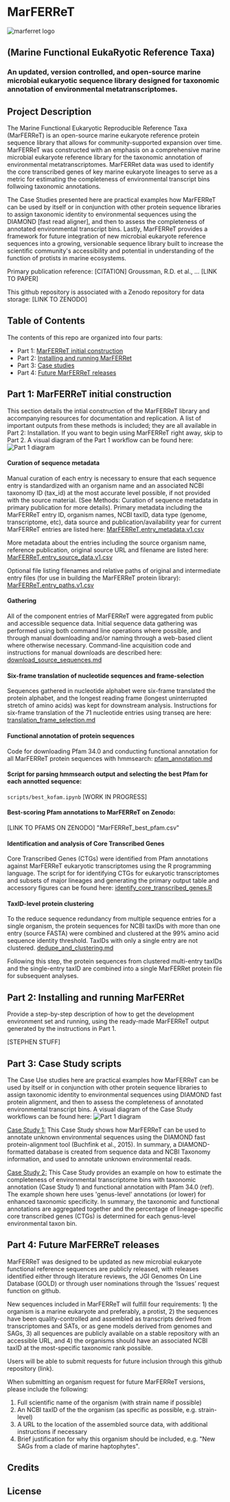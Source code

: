 # MarFERReT
![marferret logo](https://github.com/armbrustlab/marine_eukaryote_sequence_database/blob/main/images/marferret_logo2.png)

## (Marine Functional EukaRyotic Reference Taxa)
### An updated, version controlled, and open-source marine microbial eukaryotic sequence library designed for taxonomic annotation of environmental metatranscriptomes.

## Project Description

The Marine Functional Eukaryotic Reproducible Reference Taxa (MarFERReT) is an  open-source marine eukaryote reference protein sequence library that allows for community-supported expansion over time. MarFERReT was constructed with an emphasis on a comprehensive marine microbial eukaryote reference library for the taxonomic annotation of environmental metatranscriptomes. MarFERRet data was used to identify the core transcribed genes of key marine eukaryote lineages to serve as a metric for estimating the completeness of environmental transcript bins follwoing taxonomic annotations.

The Case Studies presented here are practical examples how MarFERReT can be used by itself or in conjunction with other protein sequence libraries to assign taxonomic identity to environmental sequences using the DIAMOND [fast read aligner], and then to assess the completeness of annotated environmental transcript bins. Lastly, MarFERReT provides a framework for future integration of new microbial eukaryote reference sequences into a growing, versionable sequence library built to increase the scientific community's accessibility and potential in understanding of the function of protists in marine ecosystems.


Primary publication reference:
	[CITATION] Groussman, R.D. et al., ...
	[LINK TO PAPER]

This github repository is associated with a Zenodo repository for data storage:
	[LINK TO ZENODO]

## Table of Contents

The contents of this repo are organized into four parts:
- Part 1: [MarFERReT initial construction](https://github.com/armbrustlab/marine_eukaryote_sequence_database#part-1-marferret-initial-construction)
- Part 2: [Installing and running MarFERRet](https://github.com/armbrustlab/marine_eukaryote_sequence_database/blob/main/README.md#part-2-installing-and-running-marferret)
- Part 3: [Case studies]()
- Part 4: [Future MarFERReT releases]()

## Part 1: MarFERReT initial construction

This section details the intial construction of the MarFERReT library and accompanying resources for documentation and replication. A list of important outputs from these methods is included; they are all available in Part 2: Installation. If you want to begin using MarFERReT right away, skip to Part 2.
A visual diagram of the Part 1 workflow can be found here:
![Part 1 diagram](https://github.com/armbrustlab/marine_eukaryote_sequence_database/blob/main/images/diagram1_web.png)

#### Curation of sequence metadata
Manual curation of each entry is necessary to ensure that each sequence entry is standardized with an organism name and an associated NCBI taxonomy ID (tax_id) at the most accurate level possible, if not provided with the source material. (See Methods: Curation of sequence metadata in primary publication for more details). Primary metadata including the MarFERReT entry ID, organism names, NCBI taxID, data type (genome, transcriptome, etc), data source and publication/availability year for current MarFERReT entries are listed here:
[MarFERReT.entry_metadata.v1.csv](https://github.com/armbrustlab/marine_eukaryote_sequence_database/blob/main/data/MarFERReT.entry_metadata.v1.csv)

More metadata about the entries including the source organism name, reference publication, original source URL and filename are listed here:
[MarFERReT.entry_source_data.v1.csv](https://github.com/armbrustlab/marine_eukaryote_sequence_database/blob/main/data/MarFERReT.entry_source_data.v1.csv)

Optional file listing filenames and relative paths of original and intermediate entry files (for use in building the MarFERReT protein library):
[MarFERReT.entry_paths.v1.csv](https://github.com/armbrustlab/marine_eukaryote_sequence_database/blob/main/data/MarFERReT.entry_paths.v1.csv)

#### Gathering
All of the component entries of MarFERReT were aggregated from public and accessible sequence data. Initial sequence data gathering was performed using both command line operations where possible, and through manual downloading and/or naming through a web-based client where otherwise necessary. Command-line acquisition code and instructions for manual downloads are described here: 
[download_source_sequences.md](blob/main/scripts/download_source_sequences.md)

#### Six-frame translation of nucleotide sequences and frame-selection

Sequences gathered in nucleotide alphabet were six-frame translated the protein alphabet, and the longest reading frame (longest uninterrupted stretch of amino acids) was kept for downstream analysis. Instructions for six-frame translation of the 71 nucleotide entries using transeq are here:
[translation_frame_selection.md](https://github.com/armbrustlab/marine_eukaryote_sequence_database/blob/main/scripts/translation_frame_selection.md)

#### Functional annotation of protein sequences
Code for downloading Pfam 34.0 and conducting functional annotation for all MarFERReT protein sequences with hmmsearch:
[pfam_annotation.md](https://github.com/armbrustlab/marine_eukaryote_sequence_database/blob/main/scripts/pfam_annotation.md)

#### Script for parsing hmmsearch output and selecting the best Pfam for each annotted sequence:
`scripts/best_kofam.ipynb`
[WORK IN PROGRESS]

#### Best-scoring Pfam annotations to MarFERReT on Zenodo:
[LINK TO PFAMS ON ZENODO]
	"MarFERReT_best_pfam.csv"

#### Identification and analysis of Core Transcribed Genes
Core Transcribed Genes (CTGs) were identified from Pfam annotations against MarFERReT eukaryotic transcriptomes using the R programming language. The script for for identifying CTGs for eukaryotic transcriptomes and subsets of major lineages and generating the primary output table and accessory figures can be found here:
[identify_core_transcribed_genes.R](https://github.com/armbrustlab/marine_eukaryote_sequence_database/blob/main/scripts/identify_core_transcribed_genes.R)

#### TaxID-level protein clustering
To the reduce sequence redundancy from multiple sequence entries for a single organism, the protein sequences for NCBI taxIDs with more than one entry (source FASTA) were combined and clustered at the 99% amino acid sequence identity threshold. TaxIDs with only a single entry are not clustered. 
[dedupe_and_clustering.md](https://github.com/armbrustlab/marine_eukaryote_sequence_database/blob/main/scripts/dedupe_and_clustering.md)

Following this step, the protein sequences from clustered multi-entry taxIDs and the single-entry taxID are combined into a single MarFERRet protein file for subsequent analyses.

## Part 2: Installing and running MarFERRet
Provide a step-by-step description of how to get the development environment set and running, using the ready-made MarFERReT output generated by the instructions in Part 1.

[STEPHEN STUFF]


## Part 3: Case Study scripts

The Case Use studies here are practical examples how MarFERReT can be used by itself or in conjunction with other protein sequence libraries to assign taxonomic identity to environmental sequences using DIAMOND fast protein alignment, and then to assess the completeness of annotated environmental transcript bins.
A visual diagram of the Case Study workflows can be found here:
![Part 1 diagram](https://github.com/armbrustlab/marine_eukaryote_sequence_database/blob/main/images/diagram2_web.png)


[Case Study 1:](https://github.com/armbrustlab/marine_eukaryote_sequence_database/blob/main/Case_study_1.md) 
This Case Study shows how MarFERReT can be used to annotate unknown environmental sequences using the DIAMOND fast protein-alignment tool (Buchfink et al., 2015). In summary, a DIAMOND-formatted database is created from sequence data and NCBI Taxonomy information, and used to annotate unknown environmental reads.

[Case Study 2:](https://github.com/armbrustlab/marine_eukaryote_sequence_database/blob/main/Case_study_2.md)
This Case Study provides an example on how to estimate the completeness of environmental transcriptome bins with taxonomic annotation (Case Study 1) and functional annotation with Pfam 34.0 (ref). The example shown here uses 'genus-level' annotations (or lower) for enhanced taxonomic specificity. In summary, the taxonomic and functional annotations are aggregated together and the percentage of lineage-specific core transcribed genes (CTGs) is determined for each genus-level environmental taxon bin.



## Part 4: Future MarFERReT releases

MarFERReT was designed to be updated as new microbial eukaryote functional reference sequences are publicly released, with releases identified either through literature reviews, the JGI Genomes On Line Database (GOLD) or through user nominations through the ‘Issues’ request function on github.

New sequences included in MarFERReT will fulfill four requirements: 1) the organism is a marine eukaryote and preferably, a protist, 2) the sequences have been quality-controlled and assembled as transcripts derived from transcriptomes and SATs, or as gene models derived from genomes and SAGs, 3) all sequences are publicly available on a stable repository with an accessible URL, and 4) the organisms should have an associated NCBI taxID at the most-specific taxonomic rank possible.

Users will be able to submit requests for future inclusion through this github repository (link).

When submitting an organism request for future MarFERReT versions, please include the following:
1. Full scientific name of the organism (with strain name if possible)
2. An NCBI taxID of the the organism (as specific as possible, e.g. strain-level)
3. A URL to the location of the assembled source data, with additional instructions if necessary
4. Brief justification for why this organism should be included, e.g. "New SAGs from a clade of marine haptophytes".


## Credits

## License
